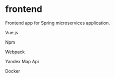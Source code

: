 # frontend
Frontend app for Spring microservices application.

Vue js

Npm

Webpack

Yandex Map Api

Docker
